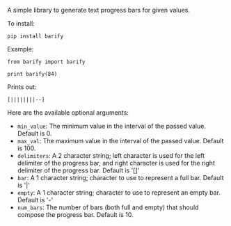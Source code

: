 A simple library to generate text progress bars for given values.

To install:

`pip install barify`

Example:

````
from barify import barify

print barify(84)
````

Prints out:

`[||||||||--]`

Here are the available optional arguments:

- `min_value`: The minimum value in the interval of the passed value. Default is 0.
- `max_val`: The maximum value in the interval of the passed value. Default is 100.
- `delimiters`: A 2 character string; left character is used for the left delimiter of the progress bar, and right character is used for the right delimiter of the progress bar. Default is '[]'
- `bar`: A 1 character string; character to use to represent a full bar. Default is '|'
- `empty`: A 1 character string; character to use to represent an empty bar. Default is '-'
- `num_bars`: The number of bars (both full and empty) that should compose the progress bar. Default is 10.

